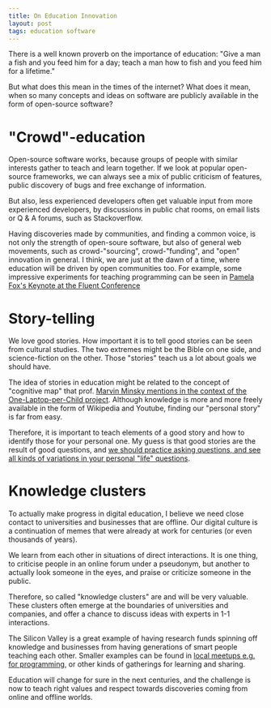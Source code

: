 ```yaml
---
title: On Education Innovation
layout: post
tags: education software
---
```

There is a well known proverb on the importance of education: "Give a man a fish and you feed him for a day; teach a man how to fish and you feed him for a lifetime."

But what does this mean in the times of the internet? What does it mean, when so many concepts and ideas on software are publicly available in the form of open-source software?

# "Crowd"-education

Open-source software works, because groups of people with similar interests gather to teach and learn together. If we look at popular open-source frameworks, we can always see a mix of public criticism of features, public discovery of bugs and free exchange of information.

But also, less experienced developers often get valuable input from more experienced developers, by discussions in public chat rooms, on email lists or Q & A forums, such as Stackoverflow.

Having discoveries made by communities, and finding a common voice, is not only the strength of open-soure software, but also of general web movements, such as crowd-"sourcing", crowd-"funding", and "open" innovation in general. I think, we are just at the dawn of a time, where education will be driven by open communities too. For example, some impressive experiments for teaching programming can be seen in [Pamela Fox's Keynote at the Fluent Conference](http://www.youtube.com/watch?v=aiFOurKwy7M)

# Story-telling

We love good stories. How important it is to tell good stories can be seen from cultural studies. The two extremes might be the Bible on one side, and science-fiction on the other. Those "stories" teach us a lot about goals we should have.

The idea of stories in education might be related to the concept of "cognitive map" that prof. [Marvin Minsky mentions in the context of the One-Laptop-per-Child project](https://web.media.mit.edu/~minsky/OLPC-1.html). Although knowledge is more and more freely available in the form of Wikipedia and Youtube, finding our "personal story" is far from easy.

Therefore, it is important to teach elements of a good story and how to identify those for your personal one. My guess is that good stories are the result of good questions, and [we should practice asking questions, and see all kinds of variations in your personal "life" questions](http://thinkingonthinking.com/Push-Conference/).

# Knowledge clusters

To actually make progress in digital education, I believe we need close contact to universities and businesses that are offline. Our digital culture is a continuation of memes that were already at work for centuries (or even thousands of years).

We learn from each other in situations of direct interactions. It is one thing, to criticise people in an online forum under a pseudonym, but another to actually look someone in the eyes, and praise or criticize someone in the public.

Therefore, so called "knowledge clusters" are and will be very valuable. These clusters often emerge at the boundaries of universities and companies,  and offer a chance to discuss ideas with experts in 1-1 interactions.

The Silicon Valley is a great example of having research funds spinning off knowledge and businesses from having generations of smart people teaching each other. Smaller examples can be found in [local meetups e.g. for programming](http://meetup.com), or other kinds of gatherings for learning and sharing.

Education will change for sure in the next centuries, and the challenge is now to teach right values and respect towards discoveries coming from online and offline worlds.
